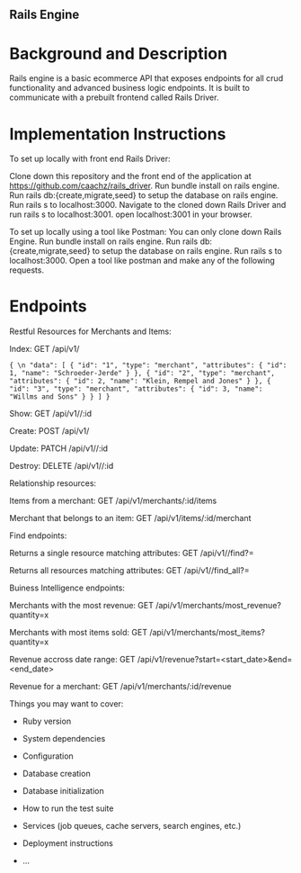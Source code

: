 ## Rails Engine

# Background and Description
Rails engine is a basic ecommerce API that exposes endpoints for all crud functionality and advanced business logic endpoints. It is built to communicate with a prebuilt frontend called Rails Driver.

# Implementation Instructions
To set up locally with front end Rails Driver:

Clone down this repository and the front end of the application at https://github.com/caachz/rails_driver.
Run bundle install on rails engine.
Run rails db:{create,migrate,seed} to setup the database on rails engine.
Run rails s to localhost:3000.
Navigate to the cloned down Rails Driver and run rails s to localhost:3001.
open localhost:3001 in your browser.

To set up locally using a tool like Postman:
You can only clone down Rails Engine.
Run bundle install on rails engine.
Run rails db:{create,migrate,seed} to setup the database on rails engine.
Run rails s to localhost:3000.
Open a tool like postman and make any of the following requests.

# Endpoints

Restful Resources for Merchants and Items: 
  
  Index: 
    GET /api/v1/<resource>
  
  `{ \n
    "data": [
        {
            "id": "1",
            "type": "merchant",
            "attributes": {
                "id": 1,
                "name": "Schroeder-Jerde"
            }
        },
        {
            "id": "2",
            "type": "merchant",
            "attributes": {
                "id": 2,
                "name": "Klein, Rempel and Jones"
            }
        },
        {
            "id": "3",
            "type": "merchant",
            "attributes": {
                "id": 3,
                "name": "Willms and Sons"
            }
        }
      ]
    }`
  
  Show: 
    GET /api/v1/<resource>/:id
  
  Create: 
    POST /api/v1/<resource>
  
  Update: 
    PATCH /api/v1/<resource>/:id
  
  Destroy: 
    DELETE /api/v1/<resource>/:id
  
 Relationship resources:
 
  Items from a merchant:
   GET /api/v1/merchants/:id/items
   
  Merchant that belongs to an item:
   GET /api/v1/items/:id/merchant

Find endpoints: 

  Returns a single resource matching attributes:
    GET /api/v1/<resource>/find?<attribute>=<value>
  
  Returns all resources matching attributes:
    GET /api/v1/<resource>/find_all?<attribute>=<value>
  
 Buiness Intelligence endpoints:
 
  Merchants with the most revenue: 
    GET /api/v1/merchants/most_revenue?quantity=x
    
  Merchants with most items sold:
    GET /api/v1/merchants/most_items?quantity=x
    
  Revenue accross date range: 
    GET /api/v1/revenue?start=<start_date>&end=<end_date>
    
  Revenue for a merchant: 
    GET /api/v1/merchants/:id/revenue
  
  
  
  
  
Things you may want to cover:

* Ruby version

* System dependencies

* Configuration

* Database creation

* Database initialization

* How to run the test suite

* Services (job queues, cache servers, search engines, etc.)

* Deployment instructions

* ...
